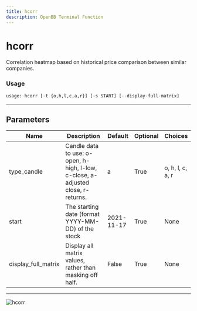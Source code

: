 ```yaml
---
title: hcorr
description: OpenBB Terminal Function
---
```


# hcorr

Correlation heatmap based on historical price comparison between similar companies.
### Usage 
```python
usage: hcorr [-t {o,h,l,c,a,r}] [-s START] [--display-full-matrix]
```
---
## Parameters
| Name | Description | Default | Optional | Choices |
| ---- | ----------- | ------- | -------- | ------- |
| type_candle | Candle data to use: o-open, h-high, l-low, c-close, a-adjusted close, r-returns. | a | True | o, h, l, c, a, r |
| start | The starting date (format YYYY-MM-DD) of the stock | 2021-11-17 | True | None |
| display_full_matrix | Display all matrix values, rather than masking off half. | False | True | None |
---
![hcorr](https://user-images.githubusercontent.com/46355364/154073186-45336f5f-85e1-4cb9-9307-9694295b1f80.png)

